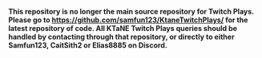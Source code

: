 **This repository is no longer the main source repository for Twitch Plays. Please go to https://github.com/samfun123/KtaneTwitchPlays/ for the latest repository of code. All KTaNE Twitch Plays queries should be handled by contacting through that repository, or directly to either Samfun123, CaitSith2 or Elias8885 on Discord.**
